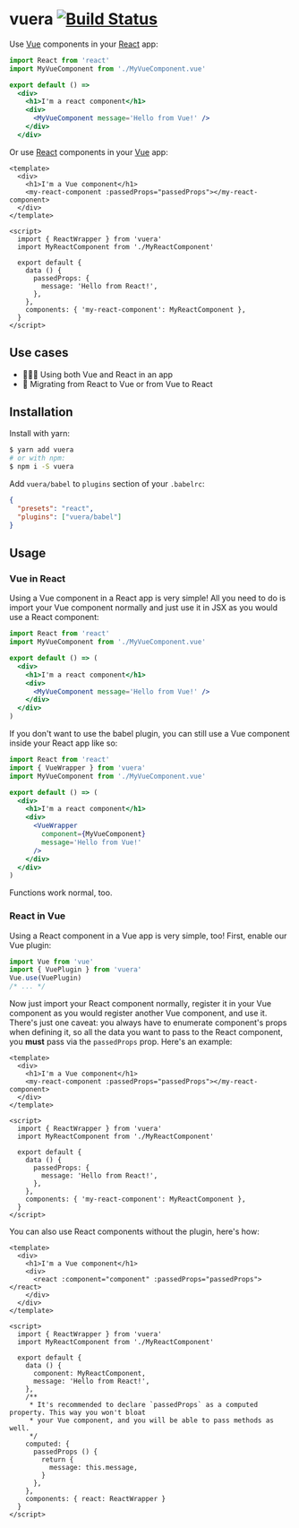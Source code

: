 # vuera [![Build Status](https://travis-ci.org/akxcv/vuera.svg?branch=master)](https://travis-ci.org/akxcv/vuera)

Use [Vue] components in your [React] app:
```jsx
import React from 'react'
import MyVueComponent from './MyVueComponent.vue'

export default () =>
  <div>
    <h1>I'm a react component</h1>
    <div>
      <MyVueComponent message='Hello from Vue!' />
    </div>
  </div>
```

Or use [React] components in your [Vue] app:
```vue
<template>
  <div>
    <h1>I'm a Vue component</h1>
    <my-react-component :passedProps="passedProps"></my-react-component>
  </div>
</template>

<script>
  import { ReactWrapper } from 'vuera'
  import MyReactComponent from './MyReactComponent'

  export default {
    data () {
      passedProps: {
        message: 'Hello from React!',
      },
    },
    components: { 'my-react-component': MyReactComponent },
  }
</script>
```

## Use cases

- 👨‍👩‍👧 Using both Vue and React in an app
- 🏃 Migrating from React to Vue or from Vue to React

## Installation

Install with yarn:

```sh
$ yarn add vuera
# or with npm:
$ npm i -S vuera
```

Add `vuera/babel` to `plugins` section of your `.babelrc`:
```json
{
  "presets": "react",
  "plugins": ["vuera/babel"]
}
```

## Usage

### Vue in React

Using a Vue component in a React app is very simple! All you need to do is import your Vue component
normally and just use it in JSX as you would use a React component:

```jsx
import React from 'react'
import MyVueComponent from './MyVueComponent.vue'

export default () => (
  <div>
    <h1>I'm a react component</h1>
    <div>
      <MyVueComponent message='Hello from Vue!' />
    </div>
  </div>
)
```

If you don't want to use the babel plugin, you can still use a Vue component inside your React app
like so:

```jsx
import React from 'react'
import { VueWrapper } from 'vuera'
import MyVueComponent from './MyVueComponent.vue'

export default () => (
  <div>
    <h1>I'm a react component</h1>
    <div>
      <VueWrapper
        component={MyVueComponent}
        message='Hello from Vue!'
      />
    </div>
  </div>
)
```

Functions work normal, too.

### React in Vue

Using a React component in a Vue app is very simple, too! First, enable our Vue plugin:

```js
import Vue from 'vue'
import { VuePlugin } from 'vuera'
Vue.use(VuePlugin)
/* ... */
```

Now just import your React component normally, register it in your Vue component as you would
register another Vue component, and use it. There's just one caveat: you always have to enumerate
component's props when defining it, so all the data you want to pass to the React component, you
**must** pass via the `passedProps` prop. Here's an example:

```vue
<template>
  <div>
    <h1>I'm a Vue component</h1>
    <my-react-component :passedProps="passedProps"></my-react-component>
  </div>
</template>

<script>
  import { ReactWrapper } from 'vuera'
  import MyReactComponent from './MyReactComponent'

  export default {
    data () {
      passedProps: {
        message: 'Hello from React!',
      },
    },
    components: { 'my-react-component': MyReactComponent },
  }
</script>
```

You can also use React components without the plugin, here's how:

```vue
<template>
  <div>
    <h1>I'm a Vue component</h1>
    <div>
      <react :component="component" :passedProps="passedProps"></react>
    </div>
  </div>
</template>

<script>
  import { ReactWrapper } from 'vuera'
  import MyReactComponent from './MyReactComponent'

  export default {
    data () {
      component: MyReactComponent,
      message: 'Hello from React!',
    },
    /**
     * It's recommended to declare `passedProps` as a computed property. This way you won't bloat
     * your Vue component, and you will be able to pass methods as well.
     */
    computed: {
      passedProps () {
        return {
          message: this.message,
        }
      },
    },
    components: { react: ReactWrapper }
  }
</script>
```

[react]: https://facebook.github.io/react
[vue]: https://vuejs.org
